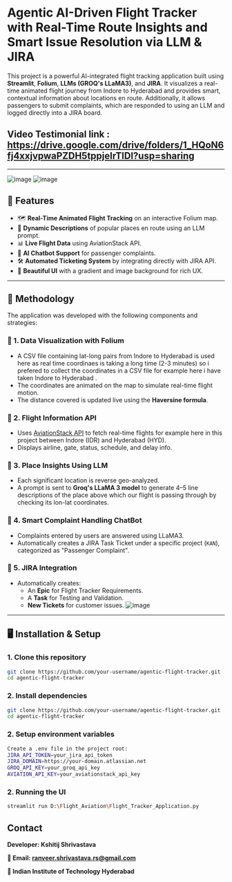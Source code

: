 # Agentic AI-Driven Flight Tracker with Real-Time Route Insights and Smart Issue Resolution via LLM & JIRA

This project is a powerful AI-integrated flight tracking application built using **Streamlit**, **Folium**, **LLMs (GROQ's LLaMA3)**, and **JIRA**. It visualizes a real-time animated flight journey from Indore to Hyderabad and provides smart, contextual information about locations en route. Additionally, it allows passengers to submit complaints, which are responded to using an LLM and logged directly into a JIRA board.

## Video Testimonial link : https://drive.google.com/drive/folders/1_HQoN6fj4xxjvpwaPZDH5tppjeIrTIDl?usp=sharing
---
![image](https://github.com/user-attachments/assets/a3034d9c-45bd-4bc1-8d49-0e1eb865bedb)
![image](https://github.com/user-attachments/assets/c2a2e18f-9543-4062-b1ef-3bbe519c04b7)



## 🚀 Features

- 🗺️ **Real-Time Animated Flight Tracking** on an interactive Folium map.
- 📍 **Dynamic Descriptions** of popular places en route using an LLM prompt.
- 📊 **Live Flight Data** using AviationStack API.
- 🤖 **AI Chatbot Support** for passenger complaints.
- 🛠️ **Automated Ticketing System** by integrating directly with JIRA API.
- 🎨 **Beautiful UI** with a gradient and image background for rich UX.

---

## 🧠 Methodology

The application was developed with the following components and strategies:

### 📌 1. **Data Visualization with Folium**
- A CSV file containing lat-long pairs from Indore to Hyderabad is used here as real time coordinaes is taking a long time (2-3 minutes) so i prefered to collect the coordinates in a CSV file for example here i have taken Indore to Hyderabad .
- The coordinates are animated on the map to simulate real-time flight motion.
- The distance covered is updated live using the **Haversine formula**.

### 📌 2. **Flight Information API**
- Uses [AviationStack API](https://aviationstack.com/) to fetch real-time flights for example here in this project between Indore (IDR) and Hyderabad (HYD).
- Displays airline, gate, status, schedule, and delay info.

### 📌 3. **Place Insights Using LLM**
- Each significant location is reverse geo-analyzed.
- A prompt is sent to **Groq's LLaMA 3 model** to generate 4–5 line descriptions of the place above which our flight is passing through by checking its lon-lat coordinates.

### 📌 4. **Smart Complaint Handling ChatBot**
- Complaints entered by users are answered using LLaMA3.
- Automatically creates a JIRA Task Ticket under a specific project (`KAN`), categorized as "Passenger Complaint".

### 📌 5. **JIRA Integration**
- Automatically creates:
  - An **Epic** for Flight Tracker Requirements.
  - A **Task** for Testing and Validation.
  - **New Tickets** for customer issues.
![image](https://github.com/user-attachments/assets/3485ca5f-0cd1-4b60-b5fe-5696fae6c0db)

---

## 🖥️ Installation & Setup

### 1. **Clone this repository**
```bash
git clone https://github.com/your-username/agentic-flight-tracker.git
cd agentic-flight-tracker
```
### 2. **Install dependencies**
```bash
git clone https://github.com/your-username/agentic-flight-tracker.git
cd agentic-flight-tracker
```
### 2. **Setup environment variables**
```bash
Create a .env file in the project root:
JIRA_API_TOKEN=your_jira_api_token
JIRA_DOMAIN=https://your-domain.atlassian.net
GROQ_API_KEY=your_groq_api_key
AVIATION_API_KEY=your_aviationstack_api_key

```
### 2. **Running the UI**
```bash
streamlit run D:\Flight_Aviation\Flight_Tracker_Application.py
```
## Contact
**Developer: Kshitij Shrivastava**

**📧 Email: ranveer.shrivastava.rs@gmail.com**

**📍 Indian Institute of Technology Hyderabad**

